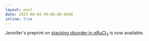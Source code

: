 ```yaml
---
layout: post
date: 2023-08-04 09:00:00-0400
inline: true
---
```


Jennifer's preprint on [stacking disorder in αRuCl<sub>3</sub>](/publications/#Sears2023stacking) is now available.